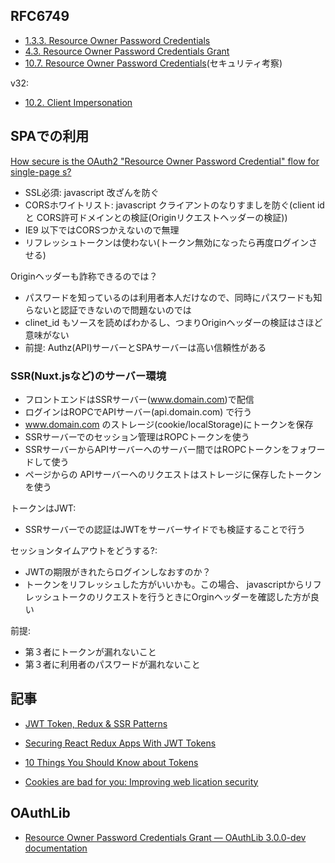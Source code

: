 ## RFC6749

- [1.3.3.  Resource Owner Password Credentials](https://tools.ietf.org/html/rfc6749#section-1.3.3)
- [4.3.  Resource Owner Password Credentials Grant](https://tools.ietf.org/html/rfc6749#section-4.3)
- [10.7.  Resource Owner Password Credentials](https://tools.ietf.org/html/rfc6749#section-10.7)(セキュリティ考察)

v32:

- [10.2.  Client Impersonation](https://tools.ietf.org/html/draft-ietf-oauth-v2-31#section-10.2)

## SPAでの利用

[How secure is the OAuth2 "Resource Owner Password Credential" flow for single-page s?](http://andyfiedler.com/2014/09/how-secure-is-the-oauth2-resource-owner-password-credential-flow-for-single-page-apps)

- SSL必須: javascript 改ざんを防ぐ
- CORSホワイトリスト: javascript クライアントのなりすましを防ぐ(client id と CORS許可ドメインとの検証(Originリクエストヘッダーの検証))
- IE9 以下ではCORSつかえないので無理
- リフレッシュトークンは使わない(トークン無効になったら再度ログインさせる)

Originヘッダーも詐称できるのでは？

- パスワードを知っているのは利用者本人だけなので、同時にパスワードも知らないと認証できないので問題ないのでは
- clinet_id もソースを読めばわかるし、つまりOriginヘッダーの検証はさほど意味がない
- 前提:  Authz(API)サーバーとSPAサーバーは高い信頼性がある


### SSR(Nuxt.jsなど)のサーバー環境

- フロントエンドはSSRサーバー(www.domain.com)で配信
- ログインはROPCでAPIサーバー(api.domain.com) で行う
- www.domain.com のストレージ(cookie/localStorage)にトークンを保存
- SSRサーバーでのセッション管理はROPCトークンを使う
- SSRサーバーからAPIサーバーへのサーバー間ではROPCトークンをフォワードして使う
- ページからの APIサーバーへのリクエストはストレージに保存したトークンを使う
 
 トークンはJWT:

 - SSRサーバーでの認証はJWTをサーバーサイドでも検証することで行う

 セッションタイムアウトをどうする?:

 - JWTの期限がきれたらログインしなおすのか？
 - トークンをリフレッシュした方がいいかも。この場合、 javascriptからリフレッシュトークのリクエストを行うときにOrginヘッダーを確認した方が良い


前提:

- 第３者にトークンが漏れないこと
- 第３者に利用者のパスワードが漏れないこと



## 記事

-  [JWT Token, Redux & SSR Patterns](https://spectrum.chat/thread/2dcd616b-0625-4293-adc1-eedd69e2d7ab)

- [Securing React Redux Apps With JWT Tokens](https://medium.com/@rajaraodv/securing-react-redux-s-with-jwt-tokens-fcfe81356ea0)

- [10 Things You Should Know about Tokens](https://auth0.com/blog/ten-things-you-should-know-about-tokens-and-cookies/#token-storage)

- [Cookies are bad for you: Improving web lication security](http://sitr.us/2011/08/26/cookies-are-bad-for-you.html)

##  OAuthLib

- [Resource Owner Password Credentials Grant — OAuthLib 3.0.0-dev documentation](https://oauthlib.readthedocs.io/en/latest/oauth2/grants/password.html)
